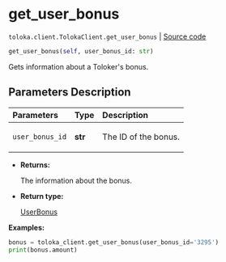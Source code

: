 # get_user_bonus
`toloka.client.TolokaClient.get_user_bonus` | [Source code](https://github.com/Toloka/toloka-kit/blob/v1.2.1/src/client/__init__.py#L3253)

```python
get_user_bonus(self, user_bonus_id: str)
```

Gets information about a Toloker's bonus.

## Parameters Description

| Parameters | Type | Description |
| :----------| :----| :-----------|
`user_bonus_id`|**str**|<p>The ID of the bonus.</p>

* **Returns:**

  The information about the bonus.

* **Return type:**

  [UserBonus](toloka.client.user_bonus.UserBonus.md)

**Examples:**


```python
bonus = toloka_client.get_user_bonus(user_bonus_id='3295')
print(bonus.amount)
```
